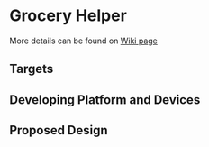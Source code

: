 # Grocery Helper
More details can be found on [Wiki page](https://github.com/kelly-pham/GroceryHelper/wiki)
## Targets
## Developing Platform and Devices
## Proposed Design
